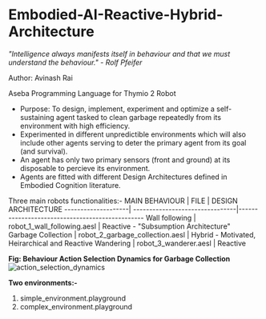 # Embodied-AI-Reactive-Hybrid-Architecture

<i>"Intelligence always manifests itself in behaviour and that we must understand the behaviour." - Rolf Pfeifer</i>

Author: Avinash Rai

Aseba Programming Language for Thymio 2 Robot

- Purpose: To design, implement, experiment and optimize a self-sustaining agent tasked to clean garbage repeatedly from its environment with high efficiency. 
- Experimented in different unpredictible environments which will also include other agents serving to deter the primary agent from its goal (and survival). 
- An agent has only two primary sensors (front and ground) at its disposable to percieve its environment. 
- Agents are fitted with different Design Architectures defined in Embodied Cognition literature.


Three main robots functionalities:-
MAIN BEHAVIOUR      | FILE                            | DESIGN ARCHITECTURE
--------------------| --------------------------------|------------------------------------------------
Wall following      | robot_1_wall_following.aesl     | Reactive - "Subsumption Architecture"
Garbage Collection  | robot_2_garbage_collection.aesl | Hybrid - Motivated, Heirarchical and Reactive 
Wandering           | robot_3_wanderer.aesl           | Reactive

<b>Fig: Behaviour Action Selection Dynamics for Garbage Collection</b>
![action_selection_dynamics](https://user-images.githubusercontent.com/12041019/155834894-a212f629-bee6-43b7-afeb-b3e2b571beb2.jpg)

<b>Two environments:- </b>
1) simple_environment.playground
2) complex_environment.playground
